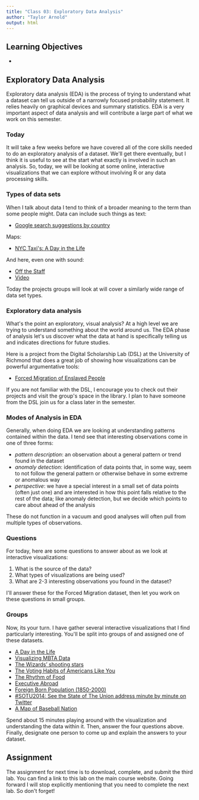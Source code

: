 ```yaml
---
title: "Class 03: Exploratory Data Analysis"
author: "Taylor Arnold"
output: html
---
```




## Learning Objectives

- 

## Exploratory Data Analysis

Exploratory data analysis (EDA) is the process of trying to
understand what a dataset can tell us outside of a narrowly focused
probability statement. It relies heavily on graphical devices and summary
statistics. EDA is a very important aspect of data analysis and will
contribute a large part of what we work on this semester.

### Today

It will take a few weeks before we have covered all of the core
skills needed to do an exploratory analysis of a dataset. We'll get
there eventually, but I think it is useful to see at the start what
exactly is involved in such an analysis. So, today, we will be
looking at some online, interactive visualizations that we can
explore without involving R or any data processing skills.

### Types of data sets

When I talk about data I tend to think of a broader meaning to the
term than some people might. Data can include such things as text:

- [Google search suggestions by country](https://noahveltman.com/suggest/)

Maps:

- [NYC Taxi's: A Day in the Life](http://chriswhong.github.io/nyctaxi/)

And here, even one with sound:

- [Off the Staff](https://www.c82.net/offthestaff/)
- [Video](https://www.youtube.com/watch?list=PLw6QMmIiPBlU_dElMDoJn4RUBvpp_bUwi&v=DxkpN4PUOzA)

Today the projects groups will look at will cover a similarly wide range of
data set types.

### Exploratory data analysis

What's the point an exploratory, visual analysis? At a high level we are
trying to understand something about the world around us. The EDA phase of
analysis let's us discover what the data at hand is specifically telling us
and indicates directions for future studies.

Here is a project from the Digital Scholarship Lab (DSL) at the University of
Richmond that does a great job of showing how visualizations can be powerful
argumentative tools:

- [Forced Migration of Enslaved People](https://dsl.richmond.edu/panorama/forcedmigration/)

If you are not familiar with the DSL, I encourage you to check out their
projects and visit the group's space in the library. I plan to have
someone from the DSL join us for a class later in the semester.

### Modes of Analysis in EDA

Generally, when doing EDA we are looking at understanding patterns
contained within the data. I tend see that interesting observations
come in one of three forms:

- *pattern description*: an observation about a general pattern
or trend found in the dataset
- *anomaly detection*: identification of data points that, in some
way, seem to not follow the general pattern or otherwise behave
in some extreme or anomalous way
- *perspective*: we have a special interest in a small set of data
points (often just one) and are interested in how this point falls
relative to the rest of the data; like anomaly detection, but we
decide which points to care about ahead of the analysis

These do not function in a vacuum and good analyses will often pull
from multiple types of observations.

### Questions

For today, here are some questions to answer about as we look at interactive
visualizations:

1. What is the source of the data?
2. What types of visualizations are being used?
3. What are 2-3 interesting observations you found in the dataset?

I'll answer these for the Forced Migration dataset, then let you work on these
questions in small groups.

### Groups

Now, its your turn. I have gather several interactive visualizations
that I find particularly interesting. You'll be split into groups of
and assigned one of these datasets.

- [A Day in the Life](http://flowingdata.com/2015/12/15/a-day-in-the-life-of-americans/)
- [Visualizing MBTA Data](http://mbtaviz.github.io/)
- [The Wizards’ shooting stars](http://www.washingtonpost.com/wp-srv/special/sports/wizards-shooting-stars/)
- [The Voting Habits of Americans Like You](https://www.nytimes.com/interactive/2016/06/10/upshot/voting-habits.html)
- [The Rhythm of Food](http://rhythm-of-food.net/#explore)
- [Executive Abroad](https://dsl.richmond.edu/panorama/executiveabroad/)
- [Foreign Born Population (1850-2000)](https://dsl.richmond.edu/panorama/foreignborn/)
- [#SOTU2014: See the State of The Union address minute by minute on Twitter](http://twitter.github.io/interactive/sotu2014/#p1)
- [A Map of Baseball Nation](https://www.nytimes.com/interactive/2014/04/24/upshot/facebook-baseball-map.html)

Spend about 15 minutes playing around with the visualization and
understanding the data within it. Then, answer the four questions above.
Finally, designate one person to come up and explain the answers to your
dataset.

## Assignment

The assignment for next time is to download, complete, and submit the third
lab. You can find a link to this lab on the main course website. Going forward
I will stop explicitly mentioning that you need to complete the next lab. So
don't forget!


